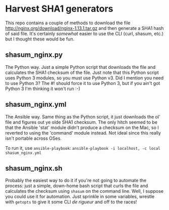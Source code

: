 # Harvest SHA1 generators

This repo contains a couple of methods to download the file http://nginx.org/download/nginx-1.13.1.tar.gz and then generate a SHA1 hash of said file. It's certainly *somewhat* easier to use the CLI (curl, shasum, etc.) but I thought these would be fun.

## shasum_nginx.py

The Python way.  Just a simple Python script that downloads the file and calculates the SHA1 checksum of the file. Just note that this Python script uses Python 3 modules, so you must use Python v3. Did I mention you need to use Python 3? The #! should force it to use Python 3, but if you ain't got Python 3 I'm thinking it won't run :-)

## shasum_nginx.yml

The Ansible way. Same thing as the Python script, it just downloads the ol' file and figures out ye olde SHA1 checksum. The only hitch seemed to be that the Ansible 'stat' module didn't produce a checksum on the Mac, so I reverted to using the 'command' module instead. Not ideal since this really isn't portable across OSes.

To run it, use `ansible-playbook`: `ansible-playbook -i localhost, -c local shasum_nginx.yml`

## shasum_nginx.sh

Probably the easiest way to do it if you're not going to automate the process: just a simple, down-home bash script that curls the file and calculates the checksum using `shasum` on the command line. Well, I suppose you could use it for automation. Just sprinkle in some variables, wrestle with `getopts` to give it some CLI *de rigueur* and off to the races!